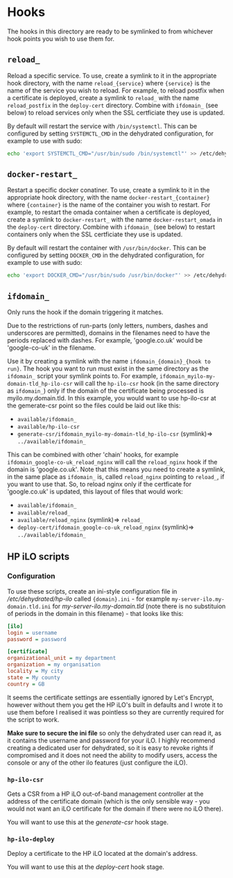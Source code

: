 # Hooks

The hooks in this directory are ready to be symlinked to from whichever hook points you wish to use them for.

## `reload_`

Reload a specific service.  To use, create a symlink to it in the appropriate hook directory, with the name `reload_{service}` where `{service}` is  the name of the service you wish to reload.  For example, to reload postfix when a certificate is deployed, create a symlink to `reload_` with the name `reload_postfix` in the `deploy-cert` directory.  Combine with `ifdomain_` (see below) to reload services only when the SSL certficiate they use is updated.

By default will restart the service with `/bin/systemctl`.  This can be configured by setting `SYSTEMCTL_CMD` in the dehydrated configuration, for example to use with sudo:

```bash
echo 'export SYSTEMCTL_CMD="/usr/bin/sudo /bin/systemctl"' >> /etc/dehydrated/conf.d/systemctl_cmd.sh
```

## `docker-restart_`

Restart a specific docker conatiner.  To use, create a symlink to it in the appropriate hook directory, with the name `docker-restart_{container}` where `{container}` is  the name of the container you wish to restart.  For example, to restart the omada container when a certificate is deployed, create a symlink to `docker-restart_` with the name `docker-restart_omada` in the `deploy-cert` directory.  Combine with `ifdomain_` (see below) to restart containers only when the SSL certficiate they use is updated.

By default will restart the container with `/usr/bin/docker`.  This can be configured by setting `DOCKER_CMD` in the dehydrated configuration, for example to use with sudo:

```bash
echo 'export DOCKER_CMD="/usr/bin/sudo /usr/bin/docker"' >> /etc/dehydrated/conf.d/docker_cmd.sh
```

## `ifdomain_`

Only runs the hook if the domain triggering it matches.

Due to the restrictions of run-parts (only letters, numbers, dashes and underscores are permitted), domains in the filenames need to have the periods replaced with dashes.  For example, 'google.co.uk' would be 'google-co-uk' in the filename.

Use it by creating a symlink with the name `ifdomain_{domain}_{hook to run}`.  The hook you want to run must exist in the same directory as the `ifdomain_` script your symlink points to.  For example, `ifdomain_myilo-my-domain-tld_hp-ilo-csr` will call the `hp-ilo-csr` hook (in the same directory as `ifdomain_`) only if the domain of the certificate being processed is myilo.my.domain.tld.  In this example, you would want to use hp-ilo-csr at the gemerate-csr point so the files could be laid out like this:

* `available/ifdomain_`
* `available/hp-ilo-csr`
* `generate-csr/ifdomain_myilo-my-domain-tld_hp-ilo-csr` (symlink)=> `../available/ifdomain_`

This can be combined with other 'chain' hooks, for example `ifdomain_google-co-uk_reload_nginx` will call the `reload_nginx` hook if the domain is 'google.co.uk'.  Note that this means you need to create a symlink, in the same place as `ifdomain_` is, called `reload_nginx` pointing to `reload_`, if you want to use that.  So, to reload nginx only if the certficate for 'google.co.uk' is updated, this layout of files that would work:

* `available/ifdomain_`
* `available/reload_`
* `available/reload_nginx` (symlink)=> `reload_`
* `deploy-cert/ifdomain_google-co-uk_reload_nginx` (symlink)=> `../available/ifdomain_`

## HP iLO scripts

### Configuration

To use these scripts, create an ini-style configuration file in _/etc/dehydrated/hp-ilo_ called `{domain}.ini` - for example `my-server-ilo.my-domain.tld.ini` for _my-server-ilo.my-domain.tld_ (note there is no substituion of periods in the domain in this filename) - that looks like this:

```ini
[ilo]
login = username
password = password

[certificate]
organizational_unit = my department
organization = my organisation
locality = My city
state = My county
country = GB
```

It seems the certificate settings are essentially ignored by Let's Encrypt, however without them you get the HP iLO's built in defaults and I wrote it to use them before I realised it was pointless so they are currently required for the script to work.

**Make sure to secure the ini file** so only the dehydrated user can read it, as it contains the username and password for your iLO.  I highly recommend creating a dedicated user for dehydrated, so it is easy to revoke rights if compromised and it does not need the ability to modify users, access the console or any of the other ilo features (just configure the iLO).

### `hp-ilo-csr`

Gets a CSR from a HP iLO out-of-band management controller at the address of the certificate domain (which is the only sensible way - you would not want an iLO certificate for the domain if there were no iLO there).

You will want to use this at the _generate-csr_ hook stage.

### `hp-ilo-deploy`

Deploy a certificate to the HP iLO located at the domain's address.

You will want to use this at the _deploy-cert_ hook stage.

